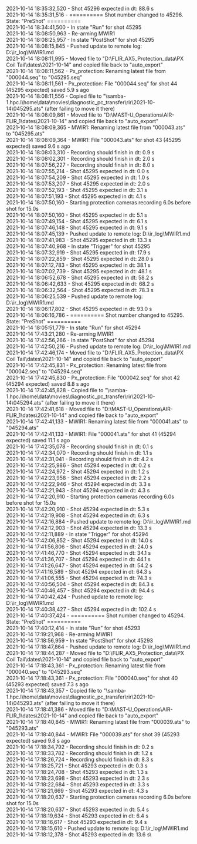 2021-10-14 18:35:32,520 - Shot 45296 expected in dt: 88.6 s\
2021-10-14 18:35:31,516 - ========== Shot number changed to 45296. State: "PreShot" ==========\
2021-10-14 18:34:41,500 - In state "Run" for shot 45295\
2021-10-14 18:08:50,963 - Re-arming MWIR1\
2021-10-14 18:08:25,957 - In state "PostShot" for shot 45295\
2021-10-14 18:08:15,845 - Pushed update to remote log: D:\ir_log\MWIR1.md\
2021-10-14 18:08:11,995 - Moved file to "D:\FLIR_AX5_Protection_data\PX Coil Tail\dates\2021-10-14" and copied file back to "auto_export"\
2021-10-14 18:08:11,562 - Px_protection: Renaming latest file from "000044.seq" to "045295.seq"\
2021-10-14 18:08:11,561 - Px_protection: File "000044.seq" for shot 44 (45295 expected) saved 5.9 s ago\
2021-10-14 18:08:11,556 - Copied file to "\\samba-1.hpc.l\home\data\movies\diagnostic_pc_transfer\rir\2021-10-14\045295.ats" (after failing to move it there)\
2021-10-14 18:08:09,861 - Moved file to "D:\MAST-U_Operations\AIR-FLIR_1\dates\2021-10-14" and copied file back to "auto_export"\
2021-10-14 18:08:09,365 - MWIR1: Renaming latest file from "000043.ats" to "045295.ats"\
2021-10-14 18:08:09,364 - MWIR1: File "000043.ats" for shot 43 (45295 expected) saved 9.6 s ago\
2021-10-14 18:08:03,310 - Recording should finish in dt: 0.9 s\
2021-10-14 18:08:02,301 - Recording should finish in dt: 2.0 s\
2021-10-14 18:07:56,227 - Recording should finish in dt: 8.0 s\
2021-10-14 18:07:55,214 - Shot 45295 expected in dt: 0.0 s\
2021-10-14 18:07:54,209 - Shot 45295 expected in dt: 1.0 s\
2021-10-14 18:07:53,207 - Shot 45295 expected in dt: 2.0 s\
2021-10-14 18:07:52,193 - Shot 45295 expected in dt: 3.1 s\
2021-10-14 18:07:51,193 - Shot 45295 expected in dt: 4.1 s\
2021-10-14 18:07:50,160 - Starting protection cameras recording 6.0s before shot for 15.0s\
2021-10-14 18:07:50,160 - Shot 45295 expected in dt: 5.1 s\
2021-10-14 18:07:49,154 - Shot 45295 expected in dt: 6.1 s\
2021-10-14 18:07:46,148 - Shot 45295 expected in dt: 9.1 s\
2021-10-14 18:07:45,139 - Pushed update to remote log: D:\ir_log\MWIR1.md\
2021-10-14 18:07:41,983 - Shot 45295 expected in dt: 13.3 s\
2021-10-14 18:07:40,968 - In state "Trigger" for shot 45295\
2021-10-14 18:07:32,919 - Shot 45295 expected in dt: 17.9 s\
2021-10-14 18:07:22,859 - Shot 45295 expected in dt: 28.0 s\
2021-10-14 18:07:12,783 - Shot 45295 expected in dt: 38.1 s\
2021-10-14 18:07:02,739 - Shot 45295 expected in dt: 48.1 s\
2021-10-14 18:06:52,678 - Shot 45295 expected in dt: 58.2 s\
2021-10-14 18:06:42,633 - Shot 45295 expected in dt: 68.2 s\
2021-10-14 18:06:32,564 - Shot 45295 expected in dt: 78.3 s\
2021-10-14 18:06:25,539 - Pushed update to remote log: D:\ir_log\MWIR1.md\
2021-10-14 18:06:17,802 - Shot 45295 expected in dt: 93.0 s\
2021-10-14 18:06:16,786 - ========== Shot number changed to 45295. State: "PreShot" ==========\
2021-10-14 18:05:51,779 - In state "Run" for shot 45294\
2021-10-14 17:43:21,280 - Re-arming MWIR1\
2021-10-14 17:42:56,266 - In state "PostShot" for shot 45294\
2021-10-14 17:42:50,216 - Pushed update to remote log: D:\ir_log\MWIR1.md\
2021-10-14 17:42:46,174 - Moved file to "D:\FLIR_AX5_Protection_data\PX Coil Tail\dates\2021-10-14" and copied file back to "auto_export"\
2021-10-14 17:42:45,831 - Px_protection: Renaming latest file from "000042.seq" to "045294.seq"\
2021-10-14 17:42:45,830 - Px_protection: File "000042.seq" for shot 42 (45294 expected) saved 8.8 s ago\
2021-10-14 17:42:45,828 - Copied file to "\\samba-1.hpc.l\home\data\movies\diagnostic_pc_transfer\rir\2021-10-14\045294.ats" (after failing to move it there)\
2021-10-14 17:42:41,618 - Moved file to "D:\MAST-U_Operations\AIR-FLIR_1\dates\2021-10-14" and copied file back to "auto_export"\
2021-10-14 17:42:41,133 - MWIR1: Renaming latest file from "000041.ats" to "045294.ats"\
2021-10-14 17:42:41,133 - MWIR1: File "000041.ats" for shot 41 (45294 expected) saved 11.1 s ago\
2021-10-14 17:42:35,078 - Recording should finish in dt: 0.1 s\
2021-10-14 17:42:34,070 - Recording should finish in dt: 1.1 s\
2021-10-14 17:42:31,041 - Recording should finish in dt: 4.2 s\
2021-10-14 17:42:25,986 - Shot 45294 expected in dt: 0.2 s\
2021-10-14 17:42:24,972 - Shot 45294 expected in dt: 1.2 s\
2021-10-14 17:42:23,958 - Shot 45294 expected in dt: 2.2 s\
2021-10-14 17:42:22,946 - Shot 45294 expected in dt: 3.3 s\
2021-10-14 17:42:21,943 - Shot 45294 expected in dt: 4.3 s\
2021-10-14 17:42:20,910 - Starting protection cameras recording 6.0s before shot for 15.0s\
2021-10-14 17:42:20,910 - Shot 45294 expected in dt: 5.3 s\
2021-10-14 17:42:19,908 - Shot 45294 expected in dt: 6.3 s\
2021-10-14 17:42:16,884 - Pushed update to remote log: D:\ir_log\MWIR1.md\
2021-10-14 17:42:12,903 - Shot 45294 expected in dt: 13.3 s\
2021-10-14 17:42:11,889 - In state "Trigger" for shot 45294\
2021-10-14 17:42:06,852 - Shot 45294 expected in dt: 14.0 s\
2021-10-14 17:41:56,806 - Shot 45294 expected in dt: 24.0 s\
2021-10-14 17:41:46,770 - Shot 45294 expected in dt: 34.1 s\
2021-10-14 17:41:36,707 - Shot 45294 expected in dt: 44.1 s\
2021-10-14 17:41:26,647 - Shot 45294 expected in dt: 54.2 s\
2021-10-14 17:41:16,589 - Shot 45294 expected in dt: 64.3 s\
2021-10-14 17:41:06,555 - Shot 45294 expected in dt: 74.3 s\
2021-10-14 17:40:56,504 - Shot 45294 expected in dt: 84.3 s\
2021-10-14 17:40:46,457 - Shot 45294 expected in dt: 94.4 s\
2021-10-14 17:40:42,424 - Pushed update to remote log: D:\ir_log\MWIR1.md\
2021-10-14 17:40:38,427 - Shot 45294 expected in dt: 102.4 s\
2021-10-14 17:40:37,424 - ========== Shot number changed to 45294. State: "PreShot" ==========\
2021-10-14 17:40:12,414 - In state "Run" for shot 45293\
2021-10-14 17:19:21,968 - Re-arming MWIR1\
2021-10-14 17:18:56,959 - In state "PostShot" for shot 45293\
2021-10-14 17:18:47,864 - Pushed update to remote log: D:\ir_log\MWIR1.md\
2021-10-14 17:18:44,287 - Moved file to "D:\FLIR_AX5_Protection_data\PX Coil Tail\dates\2021-10-14" and copied file back to "auto_export"\
2021-10-14 17:18:43,361 - Px_protection: Renaming latest file from "000040.seq" to "045293.seq"\
2021-10-14 17:18:43,361 - Px_protection: File "000040.seq" for shot 40 (45293 expected) saved 7.3 s ago\
2021-10-14 17:18:43,357 - Copied file to "\\samba-1.hpc.l\home\data\movies\diagnostic_pc_transfer\rir\2021-10-14\045293.ats" (after failing to move it there)\
2021-10-14 17:18:41,386 - Moved file to "D:\MAST-U_Operations\AIR-FLIR_1\dates\2021-10-14" and copied file back to "auto_export"\
2021-10-14 17:18:40,845 - MWIR1: Renaming latest file from "000039.ats" to "045293.ats"\
2021-10-14 17:18:40,844 - MWIR1: File "000039.ats" for shot 39 (45293 expected) saved 9.8 s ago\
2021-10-14 17:18:34,792 - Recording should finish in dt: 0.2 s\
2021-10-14 17:18:33,782 - Recording should finish in dt: 1.2 s\
2021-10-14 17:18:26,724 - Recording should finish in dt: 8.3 s\
2021-10-14 17:18:25,721 - Shot 45293 expected in dt: 0.3 s\
2021-10-14 17:18:24,708 - Shot 45293 expected in dt: 1.3 s\
2021-10-14 17:18:23,698 - Shot 45293 expected in dt: 2.3 s\
2021-10-14 17:18:22,684 - Shot 45293 expected in dt: 3.3 s\
2021-10-14 17:18:21,669 - Shot 45293 expected in dt: 4.3 s\
2021-10-14 17:18:20,637 - Starting protection cameras recording 6.0s before shot for 15.0s\
2021-10-14 17:18:20,637 - Shot 45293 expected in dt: 5.4 s\
2021-10-14 17:18:19,634 - Shot 45293 expected in dt: 6.4 s\
2021-10-14 17:18:16,617 - Shot 45293 expected in dt: 9.4 s\
2021-10-14 17:18:15,610 - Pushed update to remote log: D:\ir_log\MWIR1.md\
2021-10-14 17:18:12,378 - Shot 45293 expected in dt: 13.6 s\
